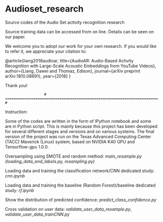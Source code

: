 # Audioset_research

Source codes of the Audio Set activity recognition research

Source training data can be accessed from on line. Details can be seen on our paper.

We welcome you to adopt our work for your own research. If you would like to refer it, we appreciate your citation to: 

@article{liang2018audioar,
  title={AudioAR: Audio-Based Activity Recognition with Large-Scale Acoustic Embeddings from YouTube Videos},
  author={Liang, Dawei and Thomaz, Edison},
  journal={arXiv preprint arXiv:1810.08691},
  year={2018}
}

Thank you!


                      # ============================================================================== #

Instruction:

Some of the codes are written in the form of IPython notebook and some are in Python script. This is mainly because this project has been developed for several different stages and versions and on various systems. The final version of the project was run on the Texas Advanced Computing Center (TACC) Maverick (Linux) system, based on NVIDIA K40 GPU and Tensorflow-gpu 1.0.0.

Oversampling using SMOTE and random method: _main_resample.py (loading_data_and_labels.py, resampling.py)_

Loading data and training the classification network/CNN dedicated study: _cnn.ipynb_

Loading data and training the baseline (Random Forest)/baseline dedicated study: _rf.ipynb_

Show the distribution of predicted confidence: _predict_class_confidence.py_

Cross validation on user data: _validate_user_data_resample.py_, _validate_user_data_trainCNN.py_
